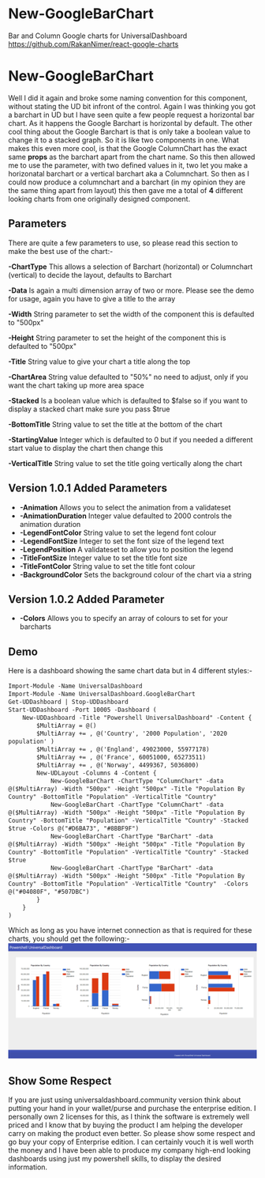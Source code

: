 # New-GoogleBarChart
Bar and Column Google charts for UniversalDashboard https://github.com/RakanNimer/react-google-charts

# New-GoogleBarChart
Well I did it again and broke some naming convention for this component, without stating the UD bit infront of the control.  Again
I was thinking you got a barchart in UD but I have seen quite a few people request a horizontal bar chart.  As it happens the 
Google Barchart is horizontal by default. The other cool thing about the Google Barchart is that is only take a boolean value to
change it to a stacked graph.  So it is like two components in one.  What makes this even more cool, is that the Google ColumnChart
has the exact same **props** as the barchart apart from the chart name. So this then allowed me to use the parameter, with two
defined values in it, two let you make a horizonatal barchart or a vertical barchart aka a Columnchart. So then as I could now
produce a columnchart and a barchart (in my opinion they are the same thing apart from layout) this then gave me a total of **4**
different looking charts from one originally designed component.

## Parameters
There are quite a few parameters to use, so please read this section to make the best use of the chart:-

**-ChartType** 
This allows a selection of Barchart (horizontal) or Columnchart (vertical) to decide the layout, defaults to Barchart

**-Data** 
 Is again a multi dimension array of two or more. Please see the demo for usage, again you have to give a title to the array

**-Width** 
 String parameter to set the width of the component this is defaulted to "500px"

**-Height** 
 String parameter to set the height of the component this is defaulted to "500px"

**-Title** 
 String value to give your chart a title along the top

**-ChartArea**
 String value defaulted to "50%" no need to adjust, only if you want the chart taking up more area space

**-Stacked** 
 Is a boolean value which is defaulted to $false so if you want to display a stacked chart make sure you pass $true

**-BottomTitle** 
 String value to set the title at the bottom of the chart

**-StartingValue** 
 Integer which is defaulted to 0 but if you needed a different start value to display the chart then change this

**-VerticalTitle** 
 String value to set the title going vertically along the chart

## Version 1.0.1 Added Parameters
* **-Animation** Allows you to select the animation from a validateset
* **-AnimationDuration** Integer value defaulted to 2000 controls the animation duration
* **-LegendFontColor** String value to set the legend font colour
* **-LegendFontSize** Integer to set the font size of the legend text
* **-LegendPosition** A validateset to allow you to position the legend
* **-TitleFontSize** Integer value to set the title font size
* **-TitleFontColor** String value to set the title font colour
* **-BackgroundColor** Sets the background colour of the chart via a string

## Version 1.0.2 Added Parameter
* **-Colors** Allows you to specify an array of colours to set for your barcharts

## Demo
Here is a dashboard showing the same chart data but in 4 different styles:-
```
Import-Module -Name UniversalDashboard
Import-Module -Name UniversalDashboard.GoogleBarChart
Get-UDDashboard | Stop-UDDashboard
Start-UDDashboard -Port 10005 -Dashboard (
    New-UDDashboard -Title "Powershell UniversalDashboard" -Content {
        $MultiArray = @()
        $MultiArray += , @('Country', '2000 Population', '2020 population' )
        $MultiArray += , @('England', 49023000, 55977178)
        $MultiArray += , @('France', 60051000, 65273511)
        $MultiArray += , @('Norway', 4499367, 5036800)
        New-UDLayout -Columns 4 -Content {
            New-GoogleBarChart -ChartType "ColumnChart" -data @($MultiArray) -Width "500px" -Height "500px" -Title "Population By Country" -BottomTitle "Population" -VerticalTitle "Country"
            New-GoogleBarChart -ChartType "ColumnChart" -data @($MultiArray) -Width "500px" -Height "500px" -Title "Population By Country" -BottomTitle "Population" -VerticalTitle "Country" -Stacked $true -Colors @("#D6BA73", "#8BBF9F")
            New-GoogleBarChart -ChartType "BarChart" -data @($MultiArray) -Width "500px" -Height "500px" -Title "Population By Country" -BottomTitle "Population" -VerticalTitle "Country" -Stacked $true
            New-GoogleBarChart -ChartType "BarChart" -data @($MultiArray) -Width "500px" -Height "500px" -Title "Population By Country" -BottomTitle "Population" -VerticalTitle "Country"  -Colors @("#04080F", "#507DBC")
        }
    }
)

```

Which as long as you have internet connection as that is required for these charts, you should get the following:-
![placeholder](https://raw.githubusercontent.com/psDevUK/New-GoogleBarChart/master/Demo.png
"Demonstration Charts")

## Show Some Respect
If you are just using universaldashboard.community version think about putting your hand in your wallet/purse and purchase the
enterprise edition.  I personally own 2 licenses for this, as I think the software is extremely well priced and I know that 
by buying the product I am helping the developer carry on making the product even better.  So please show some respect and 
go buy your copy of Enterprise edition. I can certainly vouch it is well worth the money and I have been able to produce my
company high-end looking dashboards using just my powershell skills, to display the desired information.
